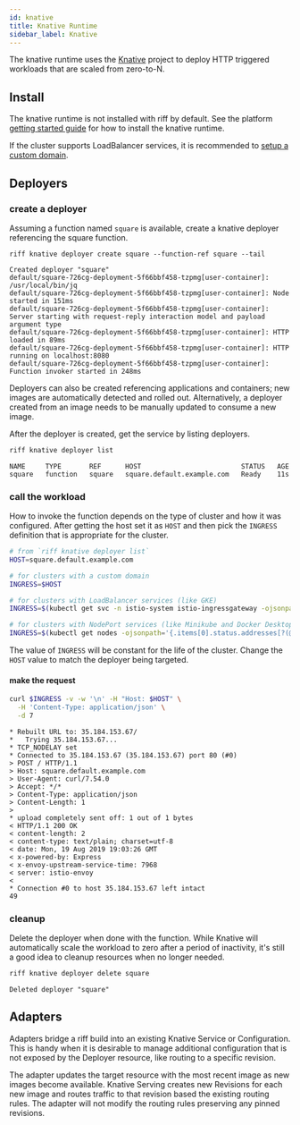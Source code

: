```yaml
---
id: knative
title: Knative Runtime
sidebar_label: Knative
---
```


The knative runtime uses the [Knative](https://knative.dev) project to deploy HTTP triggered workloads that are scaled from zero-to-N.

## Install

The knative runtime is not installed with riff by default. See the platform [getting started guide](../getting-started.md) for how to install the knative runtime.

If the cluster supports LoadBalancer services, it is recommended to [setup a custom domain](https://knative.dev/docs/serving/using-a-custom-domain/).

## Deployers

### create a deployer

Assuming a function named `square` is available, create a knative deployer referencing the square function.

```terminal
riff knative deployer create square --function-ref square --tail
```

```
Created deployer "square"
default/square-726cg-deployment-5f66bbf458-tzpmg[user-container]: /usr/local/bin/jq
default/square-726cg-deployment-5f66bbf458-tzpmg[user-container]: Node started in 151ms
default/square-726cg-deployment-5f66bbf458-tzpmg[user-container]: Server starting with request-reply interaction model and payload argument type
default/square-726cg-deployment-5f66bbf458-tzpmg[user-container]: HTTP loaded in 89ms
default/square-726cg-deployment-5f66bbf458-tzpmg[user-container]: HTTP running on localhost:8080
default/square-726cg-deployment-5f66bbf458-tzpmg[user-container]: Function invoker started in 248ms
```

Deployers can also be created referencing applications and containers; new images are automatically detected and rolled out. Alternatively, a deployer created from an image needs to be manually updated to consume a new image.

After the deployer is created, get the service by listing deployers.

```sh
riff knative deployer list
```

```
NAME     TYPE       REF      HOST                         STATUS   AGE
square   function   square   square.default.example.com   Ready    11s
```

### call the workload

How to invoke the function depends on the type of cluster and how it was configured. After getting the host set it as `HOST` and then pick the `INGRESS` definition that is appropriate for the cluster.

```sh
# from `riff knative deployer list`
HOST=square.default.example.com

# for clusters with a custom domain
INGRESS=$HOST

# for clusters with LoadBalancer services (like GKE)
INGRESS=$(kubectl get svc -n istio-system istio-ingressgateway -ojsonpath='{.status.loadBalancer.ingress[0].ip}')

# for clusters with NodePort services (like Minikube and Docker Desktop)
INGRESS=$(kubectl get nodes -ojsonpath='{.items[0].status.addresses[?(@.type=="InternalIP")].address}'):$(kubectl get svc -n istio-system istio-ingressgateway -ojsonpath='{.spec.ports[?(@.name=="http2")].nodePort}')
```

The value of `INGRESS` will be constant for the life of the cluster. Change the `HOST` value to match the deployer being targeted.

#### make the request

```sh
curl $INGRESS -v -w '\n' -H "Host: $HOST" \
  -H 'Content-Type: application/json' \
  -d 7
```

```
* Rebuilt URL to: 35.184.153.67/
*   Trying 35.184.153.67...
* TCP_NODELAY set
* Connected to 35.184.153.67 (35.184.153.67) port 80 (#0)
> POST / HTTP/1.1
> Host: square.default.example.com
> User-Agent: curl/7.54.0
> Accept: */*
> Content-Type: application/json
> Content-Length: 1
> 
* upload completely sent off: 1 out of 1 bytes
< HTTP/1.1 200 OK
< content-length: 2
< content-type: text/plain; charset=utf-8
< date: Mon, 19 Aug 2019 19:03:26 GMT
< x-powered-by: Express
< x-envoy-upstream-service-time: 7968
< server: istio-envoy
< 
* Connection #0 to host 35.184.153.67 left intact
49
```

### cleanup

Delete the deployer when done with the function. While Knative will automatically scale the workload to zero after a period of inactivity, it's still a good idea to cleanup resources when no longer needed.

```sh
riff knative deployer delete square
```

```
Deleted deployer "square"
```

## Adapters

Adapters bridge a riff build into an existing Knative Service or Configuration. This is handy when it is desirable to manage additional configuration that is not exposed by the Deployer resource, like routing to a specific revision.

The adapter updates the target resource with the most recent image as new images become available. Knative Serving creates new Revisions for each new image and routes traffic to that revision based the existing routing rules. The adapter will not modify the routing rules preserving any pinned revisions.
